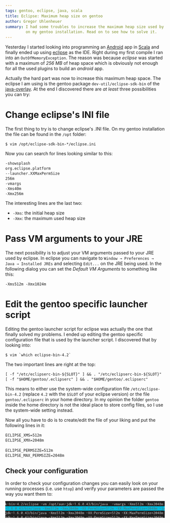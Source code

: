 ```yaml
---
tags: gentoo, eclipse, java, scala
title: Eclipse: Maximum heap size on gentoo
author: Gregor Uhlenheuer
summary: I had some troubles to increase the maximum heap size used by eclipse
         on my gentoo installation. Read on to see how to solve it.
---
```


Yesterday I started looking into programming an [Android][1] app in [Scala][2]
and finally ended up using [eclipse][3] as the IDE. Right during my first
compile I ran into an `OutOfMemoryException`. The reason was because *eclipse*
was started with a maximum of *256 MB* of heap space which is obviously not
enough for all the used plugins to build an *android* app.

Actually the hard part was now to increase this maximum heap space. The eclipse
I am using is the gentoo package `dev-util/eclipse-sdk-bin` of the
[java-overlay][4]. At the end I discovered there are *at least* three
possibilities you can try:


# Change eclipse's INI file

The first thing to try is to change eclipse's .INI file. On my gentoo
installation the file can be found in the `/opt` folder:

    $ vim /opt/eclipse-sdk-bin-*/eclipse.ini

Now you can search for lines looking similar to this:

    -showsplash
    org.eclipse.platform
    --launcher.XXMaxPermSize
    256m
    -vmargs
    -Xms40m
    -Xmx256m

The interesting lines are the last two:

* `-Xms`: the initial heap size
* `-Xmx`: the maximum used heap size


# Pass VM arguments to your JRE

The next possibility is to adjust your VM arguments passed to your JRE used by
eclipse. In eclipse you can navigate to `Window → Preferences → Java →
Installed JREs` and selecting `Edit...` on the JRE being used. In the following
dialog you can set the *Default VM Arguments* to something like this:

    -Xms512m -Xmx1024m


# Edit the gentoo specific launcher script

Editing the gentoo launcher script for eclipse was actually the one that
finally solved my problems. I ended up editing the gentoo specific
configuration file that is used by the launcher script. I discovered that by
looking into:

    $ vim `which eclipse-bin-4.2`

The two important lines are right at the top:

~~~ { .bash }
[ -f "/etc/eclipserc-bin-${SLOT}" ] && . "/etc/eclipserc-bin-${SLOT}"
[ -f "$HOME/gentoo/.eclipserc" ] && . "$HOME/gentoo/.eclipserc"
~~~

This means to either use the system-wide configuration file
`/etc/eclipse-bin-4.2` (replace `4.2` with the `$SLOT` of your eclipse version)
or the file `gentoo/.eclipserc` in your home directory. In my opinion the
folder `gentoo` inside the home directory is not the ideal place to store
config files, so I use the system-wide setting instead.

Now all you have to do is to create/edit the file of your liking and put the
following lines in it:

~~~ { .bash }
ECLIPSE_XMS=512m
ECLIPSE_XMX=2048m

ECLIPSE_PERMSIZE=512m
ECLIPSE_MAX_PERMSIZE=2048m
~~~


## Check your configuration

In order to check your configuration changes you can easily look on your
running processes (i.e. use `htop`) and verify your parameters are passed the
way you want them to:

![Screenshot of htop](/images/htop_eclipse.png)

[1]: http://android.com
[2]: http://scala-lang.com
[3]: http://eclipse.org
[4]: https://overlays.gentoo.org/svn/proj/java/java-overlay/
